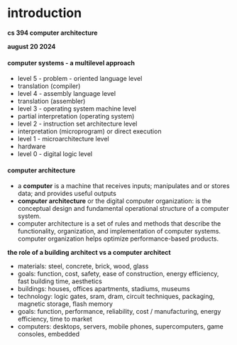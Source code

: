 #  introduction

**cs 394 computer architecture**

**august 20 2024**

####  computer systems -  a multilevel approach

-  level 5 - problem - oriented language level
-  translation (compiler)
-  level 4 -  assembly language level
-  translation (assembler)
-  level 3 -  operating system machine level
-  partial interpretation (operating system)
-  level 2 -  instruction set architecture level
-  interpretation (microprogram) or direct execution
-  level 1 -  microarchitecture level
-  hardware
-  level 0 -  digital logic level

####  computer architecture

-  a **computer** is a machine that receives inputs; manipulates and or stores data; and provides useful outputs
-  **computer architecture** or the digital computer organization:  is the conceptual design and fundamental operational structure of a computer system.
-  computer architecture is a set of rules and methods that describe the functionality, organization, and implementation of computer systems.  computer organization helps optimize performance-based products.

**the role of a building architect vs a computer architect**

-  materials:  steel, concrete, brick, wood, glass
-  goals:  function, cost, safety, ease of construction, energy efficiency, fast building time, aesthetics
-  buildings:  houses, offices apartments, stadiums, museums
-  technology:  logic gates, sram, dram, circuit techniques, packaging, magnetic storage, flash memory
-  goals:  function, performance, reliability, cost / manufacturing, energy efficiency, time to market
-  computers:  desktops, servers, mobile phones, supercomputers, game consoles, embedded
